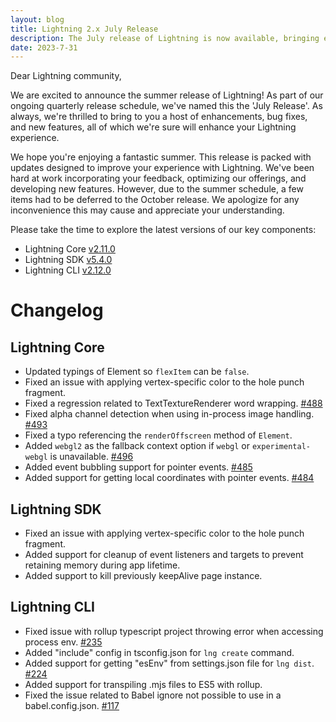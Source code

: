 ```yaml
---
layout: blog
title: Lightning 2.x July Release
description: The July release of Lightning is now available, bringing enhancements, bug fixes, and new features across all main components, including Lightning Core v2.11.0, Lightning SDK v5.4.0, and Lightning CLI v2.12.0.
date: 2023-7-31
---
```


Dear Lightning community,

We are excited to announce the summer release of Lightning! As part of our ongoing quarterly release schedule, we've named this the 'July Release'. As always, we're thrilled to bring to you a host of enhancements, bug fixes, and new features, all of which we're sure will enhance your Lightning experience.

We hope you're enjoying a fantastic summer. This release is packed with updates designed to improve your experience with Lightning. We've been hard at work incorporating your feedback, optimizing our offerings, and developing new features. However, due to the summer schedule, a few items had to be deferred to the October release. We apologize for any inconvenience this may cause and appreciate your understanding.

Please take the time to explore the latest versions of our key components:

- Lightning Core [v2.11.0](https://github.com/rdkcentral/Lightning)
- Lightning SDK [v5.4.0](https://github.com/rdkcentral/Lightning-SDK)
- Lightning CLI [v2.12.0](https://github.com/rdkcentral/Lightning-CLI)


# Changelog

## Lightning Core

- Updated typings of Element so `flexItem` can be `false`.
- Fixed an issue with applying vertex-specific color to the hole punch fragment.
- Fixed a regression related to TextTextureRenderer word wrapping. [#488](https://github.com/rdkcentral/Lightning/issues/488)
- Fixed alpha channel detection when using in-process image handling. [#493](https://github.com/rdkcentral/Lightning/issues/493)
- Fixed a typo referencing the `renderOffscreen` method of `Element`.
- Added `webgl2` as the fallback context option if `webgl` or `experimental-webgl` is unavailable. [#496](https://github.com/rdkcentral/Lightning/issues/496)
- Added event bubbling support for pointer events. [#485](https://github.com/rdkcentral/Lightning/issues/485)
- Added support for getting local coordinates with pointer events. [#484](https://github.com/rdkcentral/Lightning/issues/484)

## Lightning SDK

- Fixed an issue with applying vertex-specific color to the hole punch fragment.
- Added support for cleanup of event listeners and targets to prevent retaining memory during app lifetime.
- Added support to kill previously keepAlive page instance.

## Lightning CLI

- Fixed issue with rollup typescript project throwing error when accessing process env. [#235](https://github.com/rdkcentral/Lightning-CLI/issues/235)
- Added "include" config in tsconfig.json for `lng create` command.
- Added support for getting "esEnv" from settings.json file for `lng dist`. [#224](https://github.com/rdkcentral/Lightning-CLI/issues/224)
- Added support for transpiling .mjs files to ES5 with rollup.
- Fixed the issue related to Babel ignore not possible to use in a babel.config.json. [#117](https://github.com/rdkcentral/Lightning-CLI/issues/177)